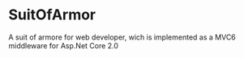 # SuitOfArmor
A suit of armore for web developer, wich is implemented as a MVC6 middleware for Asp.Net Core 2.0
